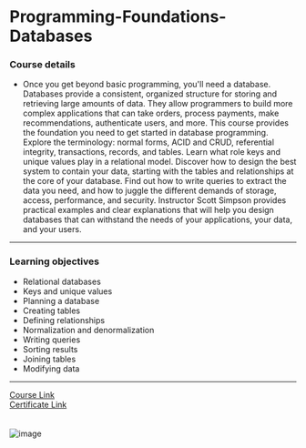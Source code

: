 # Programming-Foundations-Databases
### Course details
- Once you get beyond basic programming, you'll need a database. Databases provide a consistent, organized structure for storing and retrieving large amounts of data. They allow programmers to build more complex applications that can take orders, process payments, make recommendations, authenticate users, and more. This course provides the foundation you need to get started in database programming. Explore the terminology: normal forms, ACID and CRUD, referential integrity, transactions, records, and tables. Learn what role keys and unique values play in a relational model. Discover how to design the best system to contain your data, starting with the tables and relationships at the core of your database. Find out how to write queries to extract the data you need, and how to juggle the different demands of storage, access, performance, and security. Instructor Scott Simpson provides practical examples and clear explanations that will help you design databases that can withstand the needs of your applications, your data, and your users.
---
### Learning objectives
- Relational databases
- Keys and unique values
- Planning a database
- Creating tables
- Defining relationships
- Normalization and denormalization
- Writing queries
- Sorting results
- Joining tables
- Modifying data
-------------------------------
[Course Link](https://www.linkedin.com/learning/programming-foundations-databases-2/why-use-a-database)
<br>[Certificate Link](https://www.linkedin.com/learning/certificates/bbd68fb404ad3141511e6ad47a2629fea73faa381d018d3f93689ff2fe3e1bb6?trk=share_certificate)
<br><br><br>
![image](https://user-images.githubusercontent.com/81594456/181359661-5cbbd191-61a1-462e-a516-bfd3858e17f8.png)
